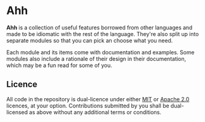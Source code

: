 <!-- deno-fmt-ignore-file -->

# Ahh

**Ahh** is a collection of useful features borrowed from other languages and
made to be idiomatic with the rest of the language. They're also split up into
separate modules so that you can pick an choose what you need.

Each module and its items come with documentation and examples. Some modules
also include a rationale of their design in their documentation, which may be
a fun read for some of you.

## Licence

All code in the repository is dual-licence under either [MIT] or [Apache 2.0]
licences, at your option. Contributions submitted by you shall be dual-licensed
as above without any additional terms or conditions.

[MIT]: ./LICENCE-MIT
[Apache 2.0]: ./LICENCE-APACHE

